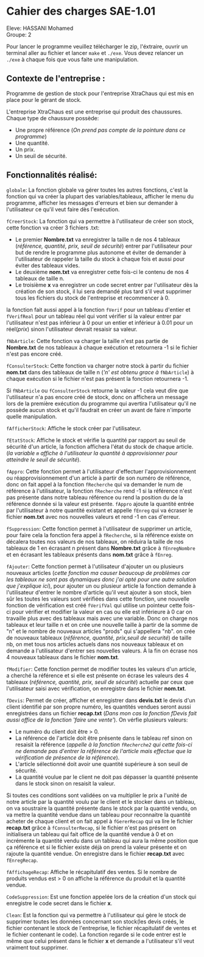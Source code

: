 # Cahier des charges SAE-1.01
Eleve: HASSANI Mohamed  
Groupe: 2  

Pour lancer le programme veuillez télécharger le zip, l'éxtraire, ouvrir un terminal aller au fichier et lancer ```make``` et ```./exe```. Vous devez relancer un ```./exe``` à chaque fois que vous faite une manipulation.


## Contexte de l'entreprise :
Programme de gestion de stock pour l'entreprise XtraChaus qui est mis en place pour le gérant de stock.

L'entreprise XtraChaus est une entreprise qui produit des chaussures.
Chaque type de chaussure possède:
- Une propre référence (*On prend pas compte de la pointure dans ce programme*)
- Une quantité.
- Un prix.
- Un seuil de sécurité.

## Fonctionnalités réalisé:
``` globale ```: La fonction globale va gérer toutes les autres fonctions, c'est la fonction qui va créer la plupart des variables/tableaux, afficher le menu du programme, afficher les messages d'erreurs et bien sur demander à l'utilisateur ce qu'il veut faire dès l'exécution.

```fCreerStock```: La fonction qui va permettre à l'utilisateur de créer son stock, cette fonction va créer 3 fichiers .txt:
- Le premier __Nombre.txt__  va enregistrer la taille n de nos 4 tableaux (*référence, quantité, prix, seuil de sécurité*) entrer par l'utilisateur pour but de rendre le programme plus autonome et éviter de demander à l'utilisateur de rappeler la taille du stock à chaque fois et aussi pour éviter des tableaux vides.
- Le deuxième __nom.txt__ va enregistrer cette fois-ci le contenu de nos 4 tableaux de taille n.
- Le troisième __x__ va enregistrer un code secret entrer par l'utilisateur dès la création de son stock, il lui sera demandé plus tard s'il veut supprimer tous les fichiers du stock de l'entreprise et recommencer à 0.

la fonction fait aussi appel à la fonction ```fVerif``` pour un tableau d'entier et ```fVerifReal``` pour un tableau réel qui vont vérifier si la valeur entrer par l'utilisateur n'est pas inférieur à 0 pour un entier et inférieur à 0.01 pour un réel(*prix*) sinon l'utilisateur devrait resaisir sa valeur.

```fNbArticle```: Cette fonction va charger la taille n'est pas partie de __Nombre.txt__ de nos tableaux à chaque exécution et retournera -1 si le fichier n'est pas encore créé.

```fConsulterStock```: Cette fonction va charger notre stock à partir du fichier __nom.txt__ dans des tableaux de taille n (*'n' est obtenu grace à* ```fNbArticle```) à chaque exécution si le fichier n'est pas présent la fonction retournera -1.

Si ```fNbArticle``` ou ```fConsulterStock``` retourne la valeur -1 cela veut dire que l'utilisateur n'a pas encore créé de stock, donc on affichera un message lors de la première exécution du programme qui avertira l'utilisateur qu'il ne possède aucun stock et qu'il faudrait en créer un avant de faire n'importe quelle manipulation.

```fAfficherStock```: Affiche le stock créer par l'utilisateur.

```fEtatStock```: Affiche le stock et vérifie la quantité par rapport au seuil de sécurité d'un article, la fonction affichera l'état du stock de chaque article.(*la variable ```m``` affiche à l'utilisateur la quantité à approvisionner pour atteindre le seuil de sécurité*).

```fAppro```: Cette fonction permet à l'utilisateur d'effectuer l'approvisionnement ou réapprovisionnement d'un article à partir de son numéro de référence, donc on fait appel à la fonction ```fRecherche``` qui va demander le num de référence à l'utilisateur, la fonction ```fRecherche``` rend -1 si la référence n'est pas présente dans notre tableau référence ou rend la position du de la référence donnée si la valeur est présente. ```fAppro``` ajoute la quantité entrée par l'utilisateur à notre quantité existant et appelle ```fEnreg``` qui va écraser le fichier __nom.txt__ avec nos nouvelles valeurs et rend -1 en cas d'erreur.

```fSuppression```: Cette fonction permet à l'utilisateur de supprimer un article, pour faire cela la fonction fera appel à ```fRecherche```, si la référence existe on décalera toutes nos valeurs de nos tableaux, on réduira la taille de nos tableaux de 1 en écrasant n présent dans __Nombre.txt__ grâce à ```fEnregNombre``` et en écrasant les tableaux présents dans __nom.txt__ grâce à ```fEnreg```.

```fAjouter```: Cette fonction permet à l'utilisateur d'ajouter un ou plusieurs nouveaux articles (*cette fonction ma causer beaucoup de problèmes car les tableaux ne sont pas dynamiques donc j'ai opté pour une autre solution que j'explique ici*),  pour ajouter un ou plusieur article la fonction demande à l'utilisateur d'entrer le nombre d'article qu'il veut ajouter à son stock, bien sûr les toutes les valeurs sont vérifiées dans cette fonction, une nouvelle  fonction de vérification est créé ```fVerifVal``` qui utilise un pointeur cette fois-ci pour vérifier et modifier la valeur en cas ou elle est inférieure à 0 car on travaille plus avec des tableaux mais avec une variable.  Donc on charge nos tableaux et leur taille n et on crée une nouvelle taille à partir de la somme de "n" et le nombre de nouveaux articles "prods" qui s'appellera "nb". on crée de nouveaux tableaux (*référence, quantité, prix,seuil de securité*) de taille nb, on met tous nos articles actuels dans nos nouveaux tableaux et on demande a l'utilisateur d'entrer ses nouvelles valeurs. À la fin on écrase nos 4 nouveaux tableaux dans le fichier __nom.txt__.

```fModifier```: Cette fonction permet de modifier toutes les valeurs d'un article, a cherché la référence et si elle est présente on écrase les valeurs des 4 tableaux (*référence, quantité, prix, seuil de sécurité*) actuelle par ceux que l'utilisateur saisi avec vérification, on enregistre dans le fichier __nom.txt__.

```fDevis```: Permet de créer, afficher et enregistrer dans __devis.txt__ le devis d'un client identifié par son propre numéro, les quantités vendues seront aussi enregistrées dans un fichier __recap.txt__ (*Dans mon cas la fonction fDevis fait aussi office de la fonction 'faire une vente'*). On vérfie plusieurs valeurs:
- Le numéro du client doit être > 0.
- La référence de l'article doit être présente dans le tableau ref sinon on resaisit la référence (*appelle à la fonction ```fRecherche2``` qui cette fois-ci ne demande pas d'entrer la référence de l'article mais effectue que la vérification de présence de la référence*).
- L'article sélectionné doit avoir une quantité supérieure à son seuil de sécurité.
- La quantité voulue par le client ne doit pas dépasser la quantité présente dans le stock sinon on resaisit la valeur. 

Si toutes ces conditions sont validées on va multiplier le prix a l'unité de notre article par la quantité voulu par le client et le stocker dans un tableau, on va soustraire la quantité présente dans le stock par la quantité vendu, on va mettre la quantité vendue dans un tableau pour reconnaitre la quantité acheter de chaque client et on fait appel à ```fGererRecap``` qui va lire le fichier __recap.txt__ grâce à ```fConsulterRecap```, si le fichier n'est pas présent on initialisera un tableau qui fait office de la quantité vendue à 0 et on incrémente la quantité vendu dans un tableau qui aura la même position que ça référence et si le fichier existe déjà on prend la valeur présente et on rajoute la quantité vendue. On enregistre dans le fichier __recap.txt__ avec ```fEnregRecap```.

```fAffichageRecap```:  Affiche le récapitulatif des ventes. Si le nombre de produits vendus est > 0 on affiche la référence du produit et la quantité vendue.

```CodeSuppression```: Est une fonction appelée lors de la création d'un stock qui enregistre le code secret dans le fichier __x__.

```Clean```: Est la fonction qui va permettre à l'utilisateur qui gère le stock de supprimer toutes les données concernant son stock(les devis créés, le fichier contenant le stock de l'entreprise, le fichier récapitulatif de ventes et le fichier contenant le code). La fonction regarde si le code entrer est le même que celui présent dans le fichier __x__ et demande a l'utilisateur s'il veut vraiment tout supprimer.

